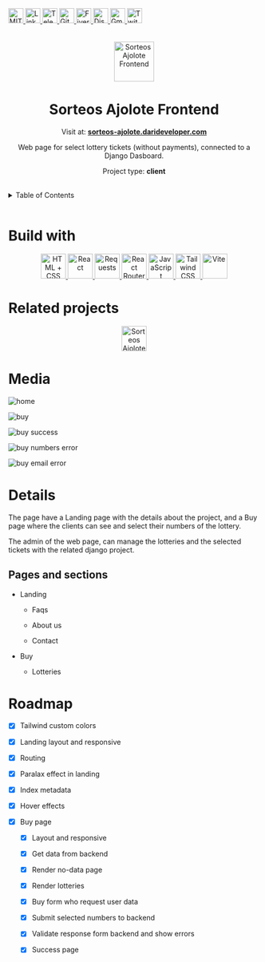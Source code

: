 <div><a href='https://github.com/darideveloper/sorteos-ajolote-frontend/blob/master/LICENSE' target='_blank'>
                <img src='https://img.shields.io/github/license/darideveloper/sorteos-ajolote-frontend.svg?style=for-the-badge' alt='MIT License' height='30px'/>
            </a><a href='https://www.linkedin.com/in/francisco-dari-hernandez-6456b6181/' target='_blank'>
                <img src='https://img.shields.io/static/v1?style=for-the-badge&message=LinkedIn&color=0A66C2&logo=LinkedIn&logoColor=FFFFFF&label=' alt='Linkedin' height='30px'/>
            </a><a href='https://t.me/darideveloper' target='_blank'>
                <img src='https://img.shields.io/static/v1?style=for-the-badge&message=Telegram&color=26A5E4&logo=Telegram&logoColor=FFFFFF&label=' alt='Telegram' height='30px'/>
            </a><a href='https://github.com/darideveloper' target='_blank'>
                <img src='https://img.shields.io/static/v1?style=for-the-badge&message=GitHub&color=181717&logo=GitHub&logoColor=FFFFFF&label=' alt='Github' height='30px'/>
            </a><a href='https://www.fiverr.com/darideveloper' target='_blank'>
                <img src='https://img.shields.io/static/v1?style=for-the-badge&message=Fiverr&color=222222&logo=Fiverr&logoColor=1DBF73&label=' alt='Fiverr' height='30px'/>
            </a><a href='https://discord.com/users/992019836811083826' target='_blank'>
                <img src='https://img.shields.io/static/v1?style=for-the-badge&message=Discord&color=5865F2&logo=Discord&logoColor=FFFFFF&label=' alt='Discord' height='30px'/>
            </a><a href='mailto:darideveloper@gmail.com?subject=Hello Dari Developer' target='_blank'>
                <img src='https://img.shields.io/static/v1?style=for-the-badge&message=Gmail&color=EA4335&logo=Gmail&logoColor=FFFFFF&label=' alt='Gmail' height='30px'/>
            </a><a href='https://www.twitch.tv/darideveloper' target='_blank'>
                <img src='https://img.shields.io/static/v1?style=for-the-badge&message=Twitch&color=b9a3e3&logo=Twitch&logoColor=ffffff&label=' alt='Twitch' height='30px'/>
            </a></div><div align='center'><br><br><img src='https://github.com/darideveloper/sorteos-ajolote-frontend/blob/master/public/logo.png?raw=true' alt='Sorteos Ajolote Frontend' height='80px'/>



# Sorteos Ajolote Frontend

Visit at: **[sorteos-ajolote.darideveloper.com](https://sorteos-ajolote.darideveloper.com/)**

Web page for select lottery tickets (without payments), connected to a Django Dasboard.

Project type: **client**

</div><br><details>
            <summary>Table of Contents</summary>
            <ol>
<li><a href='#buildwith'>Build With</a></li>
<li><a href='#relatedprojects'>Related Projects</a></li>
<li><a href='#media'>Media</a></li>
<li><a href='#details'>Details</a></li>
<li><a href='#roadmap'>Roadmap</a></li></ol>
        </details><br>

# Build with

<div align='center'><a href='https://developer.mozilla.org/en-US/docs/Web/HTML' target='_blank'> <img src='https://i.imgur.com/OitgDfl.jpeg' alt='HTML + CSS' title='HTML + CSS' height='50px'/> </a><a href='https://react.dev/' target='_blank'> <img src='https://cdn.svgporn.com/logos/react.svg' alt='React' title='React' height='50px'/> </a><a href='https://requests.readthedocs.io/en/latest/' target='_blank'> <img src='https://requests.readthedocs.io/en/latest/_static/requests-sidebar.png' alt='Requests' title='Requests' height='50px'/> </a><a href='https://reactrouter.com/en/main' target='_blank'> <img src='https://reactrouter.com/twitterimage.jpg' alt='React Router' title='React Router' height='50px'/> </a><a href='https://www.w3schools.com/js/js_es6.asp' target='_blank'> <img src='https://cdn.svgporn.com/logos/javascript.svg' alt='JavaScript' title='JavaScript' height='50px'/> </a><a href='https://tailwindcss.com/' target='_blank'> <img src='https://cdn.svgporn.com/logos/tailwindcss-icon.svg' alt='Tailwind CSS' title='Tailwind CSS' height='50px'/> </a><a href='https://vitejs.dev/guide/' target='_blank'> <img src='https://cdn.svgporn.com/logos/vitejs.svg' alt='Vite' title='Vite' height='50px'/> </a></div>

# Related projects

<div align='center'><a href='https://github.com/darideveloper/sorteos-ajolote-backend' target='_blank'> <img src='https://github.com/darideveloper/sorteos-ajolote-frontend/blob/master/public/logo.png?raw=true' alt='Sorteos Ajolote Backend' title='Sorteos Ajolote Backend' height='50px'/> </a></div>

# Media

![home](https://github.com/darideveloper/sorteos-ajolote-frontend/blob/master/screenshots/home.png?raw=true)

![buy](https://github.com/darideveloper/sorteos-ajolote-frontend/blob/master/screenshots/buy.png?raw=true)

![buy success](https://github.com/darideveloper/sorteos-ajolote-frontend/blob/master/screenshots/buy-success.png?raw=true)

![buy numbers error](https://github.com/darideveloper/sorteos-ajolote-frontend/blob/master/screenshots/buy-numbers-error.png?raw=true)

![buy email error](https://github.com/darideveloper/sorteos-ajolote-frontend/blob/master/screenshots/buy-email-error.png?raw=true)

# Details

The page have a Landing page with the details about the project, and a Buy page where the clients can see and select their numbers of the lottery. 

The admin of the web page, can manage the lotteries and the selected tickets with the related django project.

## Pages and sections

* Landing
	* Faqs
	* About us
	* Contact 
* Buy
	* Lotteries

# Roadmap

* [x] Tailwind custom colors
* [x] Landing layout and responsive
* [x] Routing
* [x] Paralax effect in landing
* [x] Index metadata
* [x] Hover effects
* [x] Buy page
	* [x] Layout and responsive
	* [x] Get data from backend
	* [x] Render no-data page
	* [x] Render lotteries
	* [x] Buy form who request user data
	* [x] Submit selected numbers to backend
	* [x] Validate response form backend and show errors
	* [x] Success page

